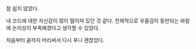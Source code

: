 참 쉽지 않았다.

내 코드에 대한 자신감이 많이 떨어져 있던 것 같다.
전체적으로 우울감이 동반되는 바람에 논리성이 부족해졌다고 생각할 수 있었다.

처음부터 끝까지 머리써서 다시 푸니 괜찮았다.
